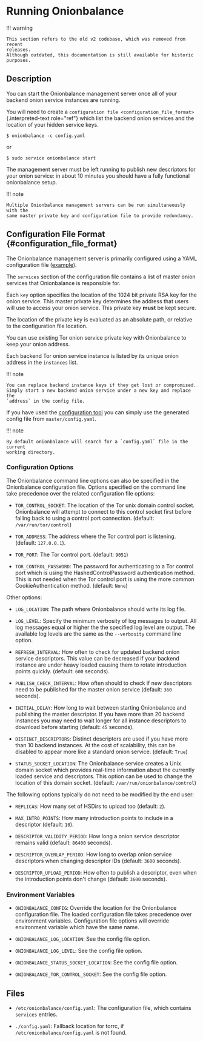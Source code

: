 # Running Onionbalance

!!! warning

    This section refers to the old v2 codebase, which was removed from recent
    releases.
    Although outdated, this documentation is still available for historic
    purposes.

## Description

You can start the Onionbalance management server once all of your
backend onion service instances are running.

You will need to create a
`configuration file <configuration_file_format>`{.interpreted-text
role="ref"} which list the backend onion services and the location of
your hidden service keys.

```console
$ onionbalance -c config.yaml
```

or

```console
$ sudo service onionbalance start
```

The management server must be left running to publish new descriptors
for your onion service: in about 10 minutes you should have a fully
functional onionbalance setup.

!!! note

    Multiple Onionbalance management servers can be run simultaneously with the
    same master private key and configuration file to provide redundancy.

## Configuration File Format {#configuration_file_format}

The Onionbalance management server is primarily configured using a YAML
configuration file ([example][]).

[example]: https://gitlab.torproject.org/tpo/onion-services/onionbalance/-/blob/main/onionbalance/config_generator/data/config.example.yaml

The `services` section of the configuration file contains a list of
master onion services that Onionbalance is responsible for.

Each `key` option specifies the location of the 1024 bit private RSA key
for the onion service. This master private key determines the address
that users will use to access your onion service. This private key
**must** be kept secure.

The location of the private key is evaluated as an absolute path, or
relative to the configuration file location.

You can use existing Tor onion service private key with Onionbalance to
keep your onion address.

Each backend Tor onion service instance is listed by its unique onion
address in the `instances` list.

!!! note

    You can replace backend instance keys if they get lost or compromised.
    Simply start a new backend onion service under a new key and replace the
    `address` in the config file.

If you have used the [configuration tool](../config.md) you can
simply use the generated config file from `master/config.yaml`.

!!! note

    By default onionbalance will search for a `config.yaml` file in the current
    working directory.

### Configuration Options

The Onionbalance command line options can also be specified in the
Onionbalance configuration file. Options specified on the command line
take precedence over the related configuration file options:

* `TOR_CONTROL_SOCKET`: The location of the Tor unix domain control socket.
  Onionbalance will attempt to connect to this control socket first before
  falling back to using a control port connection. (default:
  `/var/run/tor/control`)

* `TOR_ADDRESS`: The address where the Tor control port is listening. (default:
  `127.0.0.1`).

* `TOR_PORT`: The Tor control port. (default: `9051`)

* `TOR_CONTROL_PASSWORD`: The password for authenticating to a Tor control port
  which is using the HashedControlPassword authentication method. This is not
  needed when the Tor control port is using the more common
  CookieAuthentication method. (default: `None`)

Other options:

* `LOG_LOCATION`: The path where Onionbalance should write its log file.

* `LOG_LEVEL`: Specify the minimum verbosity of log messages to output. All log
  messages equal or higher the the specified log level are output. The
  available log levels are the same as the `--verbosity` command line option.

* `REFRESH_INTERVAL`: How often to check for updated backend onion service
  descriptors.  This value can be decreased if your backend instance are under
  heavy loaded causing them to rotate introduction points quickly. (default:
  `600` seconds).

* `PUBLISH_CHECK_INTERVAL`: How often should to check if new descriptors need
  to be published for the master onion service (default: `360` seconds).

* `INITIAL_DELAY`: How long to wait between starting Onionbalance and
  publishing the master descriptor. If you have more than 20 backend instances
  you may need to wait longer for all instance descriptors to download before
  starting (default: `45` seconds).

* `DISTINCT_DESCRIPTORS`: Distinct descriptors are used if you have more than
  10 backend instances. At the cost of scalability, this can be disabled to
  appear more like a standard onion service. (default: `True`)

* `STATUS_SOCKET_LOCATION`: The Onionbalance service creates a Unix domain
  socket which provides real-time information about the currently loaded
  service and descriptors. This option can be used to change the location of
  this domain socket. (default: `/var/run/onionbalance/control`)

The following options typically do not need to be modified by the end
user:

* `REPLICAS`: How many set of HSDirs to upload too (default: `2`).

* `MAX_INTRO_POINTS`: How many introduction points to include in a descriptor
  (default: `10`).

* `DESCRIPTOR_VALIDITY_PERIOD`: How long a onion service descriptor remains
  valid (default: `86400` seconds).

* `DESCRIPTOR_OVERLAP_PERIOD`: How long to overlap onion service descriptors
  when changing descriptor IDs (default: `3600` seconds).

* `DESCRIPTOR_UPLOAD_PERIOD`: How often to publish a descriptor, even when the
  introduction points don't change (default: `3600` seconds).

### Environment Variables

* `ONIONBALANCE_CONFIG`: Override the location for the Onionbalance
  configuration file. The loaded configuration file takes precedence over
  environment variables. Configuration file options will override environment
  variable which have the same name.

* `ONIONBALANCE_LOG_LOCATION`: See the config file option.

* `ONIONBALANCE_LOG_LEVEL`: See the config file option.

* `ONIONBALANCE_STATUS_SOCKET_LOCATION`: See the config file option.

* `ONIONBALANCE_TOR_CONTROL_SOCKET`: See the config file option.

## Files

* `/etc/onionbalance/config.yaml`: The configuration file, which contains
  `services` entries.

* `./config.yaml`: Fallback location for torrc, if
  `/etc/onionbalance/config.yaml` is not found.
